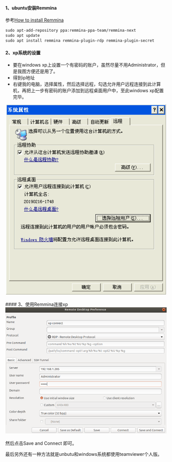 #### 1、ubuntu安装Remmina

参考[How to install Remmina](https://remmina.org/how-to-install-remmina/#)

```
sudo apt-add-repository ppa:remmina-ppa-team/remmina-next
sudo apt update
sudo apt install remmina remmina-plugin-rdp remmina-plugin-secret
```

#### 2、xp系统的设置

- 要在windows xp上设置一个有密码的账户，虽然尽量不用Administrator，但是我图方便还是用了。
- 得到ip地址
- 右键我的电脑，选择属性，然后选择远程，勾选允许用户远程连接到此计算机，再把上一步有密码的账户添加到远程桌面用户中，至此windows xp配置完毕。

<div align="center"> <img src="pics/设置xp运行远程连接.png" width="500"/> </div><br>
#### 3、使用Remmina连接xp

<div align="center"> <img src="pics/Remmina连接xp.png" width="850"/> </div><br>
然后点击Save and Connect 即可。

最后另外还有一种方法就是unbutu和windows系统都使用teamviewer个人版。